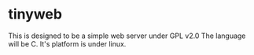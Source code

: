 # tinyweb
This is designed to be a simple web server under GPL v2.0
The language will be C. It's platform is under linux.
